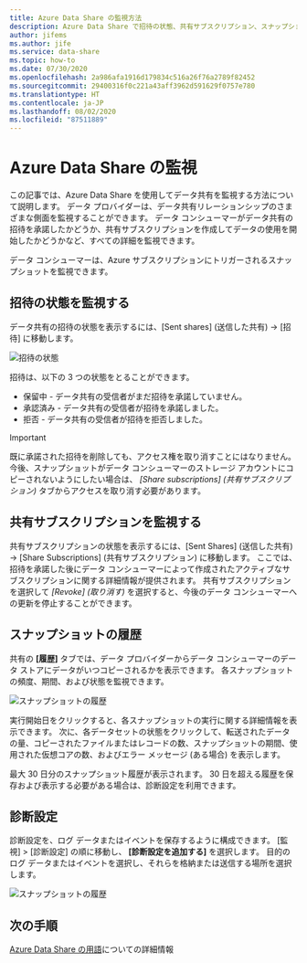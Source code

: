 ```yaml
---
title: Azure Data Share の監視方法
description: Azure Data Share で招待の状態、共有サブスクリプション、スナップショット履歴を監視する方法について説明します。
author: jifems
ms.author: jife
ms.service: data-share
ms.topic: how-to
ms.date: 07/30/2020
ms.openlocfilehash: 2a986afa1916d179834c516a26f76a2789f82452
ms.sourcegitcommit: 29400316f0c221a43aff3962d591629f0757e780
ms.translationtype: HT
ms.contentlocale: ja-JP
ms.lasthandoff: 08/02/2020
ms.locfileid: "87511889"
---
```

# <a name="monitor-azure-data-share"></a>Azure Data Share の監視  

この記事では、Azure Data Share を使用してデータ共有を監視する方法について説明します。 データ プロバイダーは、データ共有リレーションシップのさまざまな側面を監視することができます。 データ コンシューマーがデータ共有の招待を承諾したかどうか、共有サブスクリプションを作成してデータの使用を開始したかどうかなど、すべての詳細を監視できます。 

データ コンシューマーは、Azure サブスクリプションにトリガーされるスナップショットを監視できます。 

## <a name="monitor-invitation-status"></a>招待の状態を監視する

データ共有の招待の状態を表示するには、[Sent shares] (送信した共有) -> [招待] に移動します。 

![招待の状態](./media/invitation-status.png "招待の状態") 

招待は、以下の 3 つの状態をとることができます。

* 保留中 - データ共有の受信者がまだ招待を承諾していません。
* 承認済み - データ共有の受信者が招待を承諾しました。
* 拒否 - データ共有の受信者が招待を拒否しました。

> [!IMPORTANT]
> 既に承諾された招待を削除しても、アクセス権を取り消すことにはなりません。 今後、スナップショットがデータ コンシューマーのストレージ アカウントにコピーされないようにしたい場合は、 *[Share subscriptions] (共有サブスクリプション)* タブからアクセスを取り消す必要があります。 

## <a name="monitor-share-subscriptions"></a>共有サブスクリプションを監視する

共有サブスクリプションの状態を表示するには、[Sent Shares] (送信した共有) -> [Share Subscriptions] (共有サブスクリプション) に移動します。 ここでは、招待を承諾した後にデータ コンシューマーによって作成されたアクティブなサブスクリプションに関する詳細情報が提供されます。 共有サブスクリプションを選択して *[Revoke] (取り消す)* を選択すると、今後のデータ コンシューマーへの更新を停止することができます。 

## <a name="snapshot-history"></a>スナップショットの履歴 

共有の **[履歴]** タブでは、データ プロバイダーからデータ コンシューマーのデータ ストアにデータがいつコピーされるかを表示できます。 各スナップショットの頻度、期間、および状態を監視できます。 

![スナップショットの履歴](./media/sent-shares.png "スナップショットの履歴") 

実行開始日をクリックすると、各スナップショットの実行に関する詳細情報を表示できます。 次に、各データセットの状態をクリックして、転送されたデータの量、コピーされたファイルまたはレコードの数、スナップショットの期間、使用された仮想コアの数、およびエラー メッセージ (ある場合) を表示します。 

最大 30 日分のスナップショット履歴が表示されます。 30 日を超える履歴を保存および表示する必要がある場合は、診断設定を利用できます。

## <a name="diagnostic-setting"></a>診断設定

診断設定を、ログ データまたはイベントを保存するように構成できます。 [監視] > [診断設定] の順に移動し、 **[診断設定を追加する]** を選択します。 目的のログ データまたはイベントを選択し、それらを格納または送信する場所を選択します。 

![スナップショットの履歴](./media/diagnostic-settings.png "診断設定") 

## <a name="next-steps"></a>次の手順 

[Azure Data Share の用語](terminology.md)についての詳細情報